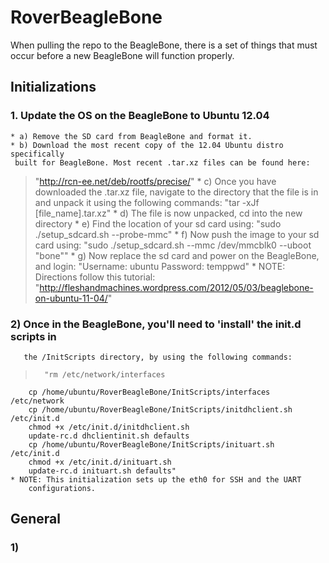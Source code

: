 RoverBeagleBone
===============

When pulling the repo to the BeagleBone, there is a set of things that
must occur before a new BeagleBone will function properly.

## Initializations
### 1. Update the OS on the BeagleBone to Ubuntu 12.04
    * a) Remove the SD card from BeagleBone and format it.
    * b) Download the most recent copy of the 12.04 Ubuntu distro specifically
	 built for BeagleBone. Most recent .tar.xz files can be found here:
> "http://rcn-ee.net/deb/rootfs/precise/"
    * c) Once you have downloaded the .tar.xz file, navigate to the directory
	 that the file is in and unpack it using the following commands:
>		"tar -xJf [file_name].tar.xz"
    * d) The file is now unpacked, cd into the new directory
    * e) Find the location of your sd card using:
>		"sudo ./setup_sdcard.sh --probe-mmc"
    * f) Now push the image to your sd card using:
>		"sudo ./setup_sdcard.sh --mmc /dev/mmcblk0 --uboot "bone""
    * g) Now replace the sd card and power on the BeagleBone, and login:
>		"Username: ubuntu
		Password: temppwd"
       * NOTE: Directions follow this tutorial:
>		"http://fleshandmachines.wordpress.com/2012/05/03/beaglebone-on-ubuntu-11-04/"
### 2) Once in the BeagleBone, you'll need to 'install' the init.d scripts in 
       the /InitScripts directory, by using the following commands:
>		"rm /etc/network/interfaces
		cp /home/ubuntu/RoverBeagleBone/InitScripts/interfaces /etc/network
		cp /home/ubuntu/RoverBeagleBone/InitScripts/initdhclient.sh /etc/init.d
		chmod +x /etc/init.d/initdhclient.sh
		update-rc.d dhclientinit.sh defaults
		cp /home/ubuntu/RoverBeagleBone/InitScripts/inituart.sh /etc/init.d
		chmod +x /etc/init.d/inituart.sh
		update-rc.d inituart.sh defaults"
	* NOTE: This initialization sets up the eth0 for SSH and the UART 
		configurations.

## General
### 1) 
